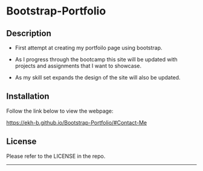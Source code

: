 # Bootstrap-Portfolio

## Description

- First attempt at creating my portfoilo page using bootstrap.

- As I progress through the bootcamp this site will be updated with projects and assignments that I want to showcase.

- As my skill set expands the design of the site will also be updated.




## Installation

Follow the link below to view the webpage:

https://ekh-b.github.io/Bootstrap-Portfolio/#Contact-Me


## License


Please refer to the LICENSE in the repo.

---


